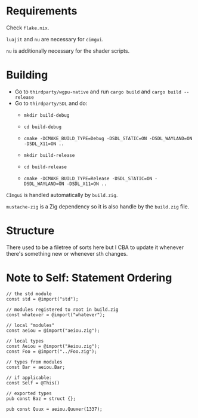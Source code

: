 # Requirements

Check `flake.nix`.

`luajit` and `nu` are necessary for `cimgui`.

`nu` is additionally necessary for the shader scripts.

# Building

- Go to `thirdparty/wgpu-native` and run `cargo build` and `cargo build --release`
- Go to `thirdparty/SDL` and do:
    - `mkdir build-debug`
    - `cd build-debug`
    - `cmake -DCMAKE_BUILD_TYPE=Debug -DSDL_STATIC=ON -DSDL_WAYLAND=ON -DSDL_X11=ON ..`

    - `mkdir build-release`
    - `cd build-release`
    - `cmake -DCMAKE_BUILD_TYPE=Release -DSDL_STATIC=ON -DSDL_WAYLAND=ON -DSDL_X11=ON ..`

`CImgui` is handled automatically by `build.zig`.

`mustache-zig` is a Zig dependency so it is also handle by the `build.zig` file.

# Structure

There used to be a filetree of sorts here but I CBA to update it whenever there's something new or whenever sth changes.

# Note to Self: Statement Ordering

```zig
// the std module
const std = @import("std");

// modules registered to root in build.zig
const whatever = @import("whatever");

// local "modules"
const aeiou = @import("aeiou.zig");

// local types
const Aeiou = @import("Aeiou.zig");
const Foo = @import("../Foo.zig");

// types from modules
const Bar = aeiou.Bar;

// if applicable:
const Self = @This()

// exported types
pub const Baz = struct {};

pub const Quux = aeiou.Quuxer(1337);
```

